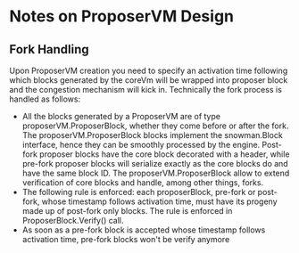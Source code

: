 # Notes on ProposerVM Design


## Fork Handling
Upon ProposerVM creation you need to specify an activation time following which blocks generated by the coreVm will be wrapped into proposer block and the congestion mechanism will kick in. Technically the fork process is handled as follows:
* All the blocks generated by a ProposerVM are of type proposerVM.ProposerBlock, whether they come before or after the fork. The proposerVM.ProposerBlock blocks implement the snowman.Block interface, hence they can be smoothly processed by the engine. Post-fork proposer blocks have the core block decorated with a header, while pre-fork proposer blocks will serialize exactly as the core blocks do and have the same block ID. The proposerVM.ProposerBlock allow to extend verification of core blocks and handle, among other things, forks. 
* The following rule is enforced: each proposerBlock, pre-fork or post-fork, whose timestamp follows activation time, must have its progeny made up of post-fork only blocks. The rule is enforced in ProposerBlock.Verify() call.
* As soon as a pre-fork block is accepted whose timestamp follows activation time, pre-fork blocks won't be verify anymore